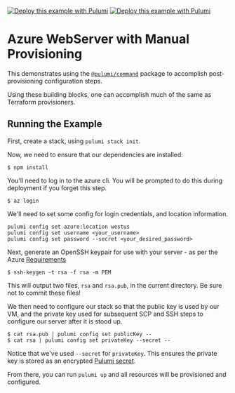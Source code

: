 [![Deploy this example with Pulumi](https://www.pulumi.com/images/deploy-with-pulumi/dark.svg)](https://app.pulumi.com/new?template=https://github.com/pulumi/examples/blob/master/classic-azure-ts-vm-provisioners/README.md#gh-light-mode-only)
[![Deploy this example with Pulumi](https://www.pulumi.com/images/deploy-with-pulumi/light.svg)](https://app.pulumi.com/new?template=https://github.com/pulumi/examples/blob/master/classic-azure-ts-vm-provisioners/README.md#gh-dark-mode-only)

# Azure WebServer with Manual Provisioning

This demonstrates using the [`@pulumi/command`](https://www.pulumi.com/registry/packages/command/) package to accomplish post-provisioning configuration steps.

Using these building blocks, one can accomplish much of the same as Terraform provisioners.

## Running the Example

First, create a stack, using `pulumi stack init`.

Now, we need to ensure that our dependencies are installed:

```
$ npm install
```


You'll need to log in to the azure cli. You will be prompted to do this during deployment if you forget this step.

```
$ az login
```

We'll need to set some config for login credentials, and location information.

```
pulumi config set azure:location westus
pulumi config set username <your_username>
pulumi config set password --secret <your_desired_password>

```

Next, generate an OpenSSH keypair for use with your server - as per the Azure [Requirements][1]

```
$ ssh-keygen -t rsa -f rsa -m PEM
```

This will output two files, `rsa` and `rsa.pub`, in the current directory. Be sure not to commit these files!

We then need to configure our stack so that the public key is used by our VM, and the private key used
for subsequent SCP and SSH steps to configure our server after it is stood up.

```
$ cat rsa.pub | pulumi config set publicKey --
$ cat rsa | pulumi config set privateKey --secret --
```

Notice that we've used `--secret` for `privateKey`. This ensures the private key is stored as an encrypted [Pulumi secret](https://www.pulumi.com/docs/intro/concepts/secrets/).

From there, you can run `pulumi up` and all resources will be provisioned and configured.

[1]: https://docs.microsoft.com/en-us/azure/virtual-machines/linux/ssh-from-windows#create-an-ssh-key-pair
